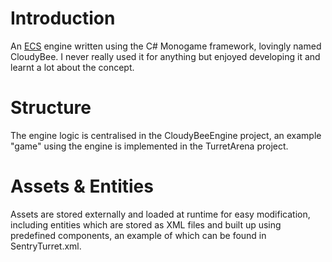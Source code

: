 # Introduction
An [ECS](https://en.wikipedia.org/wiki/Entity_component_system) engine written using the C# Monogame framework, lovingly named CloudyBee. I never really used it for anything but enjoyed developing it and learnt a lot about the concept.

# Structure

The engine logic is centralised in the CloudyBeeEngine project, an example "game" using the engine is implemented in the TurretArena project.

# Assets & Entities

Assets are stored externally and loaded at runtime for easy modification, including entities which are stored as XML files and built up using predefined components, an example of which can be found in SentryTurret.xml.

